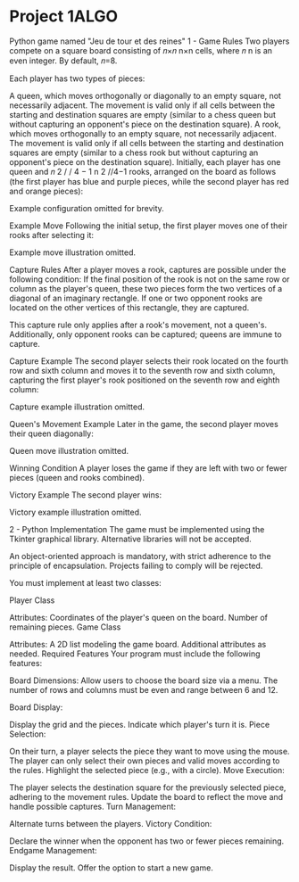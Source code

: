 # Project 1ALGO
Python game named "Jeu de tour et des reines" 
1 - Game Rules
Two players compete on a square board consisting of 𝑛×𝑛
n×n cells, where 𝑛
n is an even integer. By default, 𝑛=8.

Each player has two types of pieces:

A queen, which moves orthogonally or diagonally to an empty square, not necessarily adjacent. The movement is valid only if all cells between the starting and destination squares are empty (similar to a chess queen but without capturing an opponent's piece on the destination square).
A rook, which moves orthogonally to an empty square, not necessarily adjacent. The movement is valid only if all cells between the starting and destination squares are empty (similar to a chess rook but without capturing an opponent's piece on the destination square).
Initially, each player has one queen and 
𝑛
2
/
/
4
−
1
n 
2
 //4−1 rooks, arranged on the board as follows (the first player has blue and purple pieces, while the second player has red and orange pieces):

Example configuration omitted for brevity.

Example Move
Following the initial setup, the first player moves one of their rooks after selecting it:

Example move illustration omitted.

Capture Rules
After a player moves a rook, captures are possible under the following condition:
If the final position of the rook is not on the same row or column as the player's queen, these two pieces form the two vertices of a diagonal of an imaginary rectangle. If one or two opponent rooks are located on the other vertices of this rectangle, they are captured.

This capture rule only applies after a rook's movement, not a queen's. Additionally, only opponent rooks can be captured; queens are immune to capture.

Capture Example
The second player selects their rook located on the fourth row and sixth column and moves it to the seventh row and sixth column, capturing the first player's rook positioned on the seventh row and eighth column:

Capture example illustration omitted.

Queen's Movement Example
Later in the game, the second player moves their queen diagonally:

Queen move illustration omitted.

Winning Condition
A player loses the game if they are left with two or fewer pieces (queen and rooks combined).

Victory Example
The second player wins:

Victory example illustration omitted.

2 - Python Implementation
The game must be implemented using the Tkinter graphical library. Alternative libraries will not be accepted.

An object-oriented approach is mandatory, with strict adherence to the principle of encapsulation. Projects failing to comply will be rejected.

You must implement at least two classes:

Player Class

Attributes:
Coordinates of the player's queen on the board.
Number of remaining pieces.
Game Class

Attributes:
A 2D list modeling the game board.
Additional attributes as needed.
Required Features
Your program must include the following features:

Board Dimensions:
Allow users to choose the board size via a menu. The number of rows and columns must be even and range between 6 and 12.

Board Display:

Display the grid and the pieces.
Indicate which player's turn it is.
Piece Selection:

On their turn, a player selects the piece they want to move using the mouse.
The player can only select their own pieces and valid moves according to the rules.
Highlight the selected piece (e.g., with a circle).
Move Execution:

The player selects the destination square for the previously selected piece, adhering to the movement rules.
Update the board to reflect the move and handle possible captures.
Turn Management:

Alternate turns between the players.
Victory Condition:

Declare the winner when the opponent has two or fewer pieces remaining.
Endgame Management:

Display the result.
Offer the option to start a new game.
